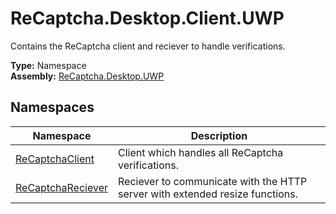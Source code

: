 # ReCaptcha.Desktop.Client.UWP
Contains the ReCaptcha client and reciever to handle verifications.

**Type:** Namespace
<br />
**Assembly:** [ReCaptcha.Desktop.UWP](/ReCaptcha.Desktop/reference/recaptcha.desktop.uwp/)

## Namespaces
| Namespace                                                    | Description                                                                      |
|--------------------------------------------------------------|----------------------------------------------------------------------------------|
| [ReCaptchaClient](/ReCaptcha.Desktop/reference/recaptcha.desktop.uwp/client/recaptchaclient.html)              | Client which handles all ReCaptcha verifications. |
| [ReCaptchaReciever](/ReCaptcha.Desktop/reference/recaptcha.desktop.uwp/client/recaptchareciever.html)              | Reciever to communicate with the HTTP server with extended resize functions. |